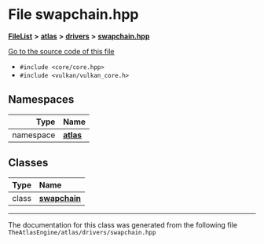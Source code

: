 

# File swapchain.hpp



[**FileList**](files.md) **>** [**atlas**](dir_1e6ffef027cfcf7ded3287660b505c9f.md) **>** [**drivers**](dir_1605561db8076fbb4262fa758aa3edc0.md) **>** [**swapchain.hpp**](swapchain_8hpp.md)

[Go to the source code of this file](swapchain_8hpp_source.md)



* `#include <core/core.hpp>`
* `#include <vulkan/vulkan_core.h>`













## Namespaces

| Type | Name |
| ---: | :--- |
| namespace | [**atlas**](namespaceatlas.md) <br> |


## Classes

| Type | Name |
| ---: | :--- |
| class | [**swapchain**](classatlas_1_1swapchain.md) <br> |



















































------------------------------
The documentation for this class was generated from the following file `TheAtlasEngine/atlas/drivers/swapchain.hpp`

